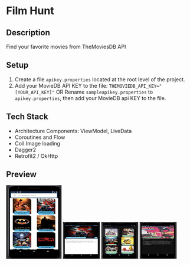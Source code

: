 # Film Hunt
## Description
Find your favorite movies from TheMoviesDB API

## Setup
1. Create a file `apikey.properties` located at the root level of the project.
2. Add your MovieDB API KEY to the file: `THEMOVIEDB_API_KEY="[YOUR_API_KEY]"`
OR 
Rename `sampleapikey.properties` to `apikey.properties`, then add your MovieDB api KEY to the file.

## Tech Stack
- Architecture Components: ViewModel, LiveData
- Coroutines and Flow
- Coil Image loading
- Dagger2
- Retrofit2 / OkHttp

## Preview
<img src="https://github.com/emeruvia/FilmHunt/blob/master/images/image_1.png" width="150" height="200">
<img src="https://github.com/emeruvia/FilmHunt/blob/master/images/image_2.png" width="100" height="100">
<img src="https://github.com/emeruvia/FilmHunt/blob/master/images/image_3.png" width="100" height="100">
<img src="https://github.com/emeruvia/FilmHunt/blob/master/images/image_4.png" width="100" height="100">
